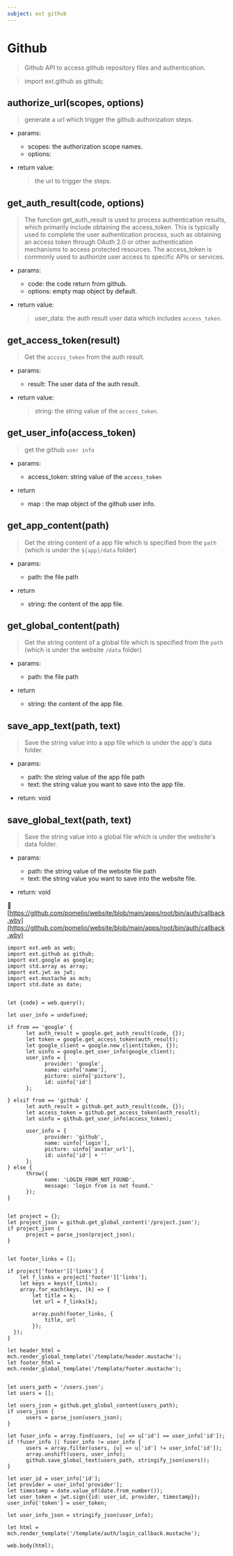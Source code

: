 ```yaml
---
subject: ext github
---
```


# Github
> Github API to access github repository files and authentication.


> import ext.github as github;

## authorize_url(scopes, options)
> generate a url which trigger the github authorization steps.

- params:
  - scopes: the authorization scope names.
  - options:


- return value:
  > the url to trigger the steps.



## get_auth_result(code, options)
> The function get_auth_result is used to process authentication results, which primarily include obtaining the access_token. This is typically used to complete the user authentication process, such as obtaining an access token through OAuth 2.0 or other authentication mechanisms to access protected resources. The access_token is commonly used to authorize user access to specific APIs or services.

- params:
  - code: the code return from github.
  - options: empty map object by default.

- return value:
  > user_data: the auth result user data which includes `access_token`.


## get_access_token(result)
> Get the `accsss_token` from the auth result.

- params:
  - result: The user data of the auth result.

- return value:
  > string: the string value of the `access_token`.

## get_user_info(access_token)
> get the github `user info`

- params:
  - access_token: string value of the `access_token`

- return
  - map : the map object of the github user info.

## get_app_content(path)
> Get the string content of a app file which is specified from the `path` (which is under the `${app}/data` folder)

- params:
  - path: the file path

- return
  - string: the content of the app file.

## get_global_content(path)
> Get the string content of a global file which is specified from the `path` (which is under the website  `/data` folder)

- params:
  - path: the file path

- return
  - string: the content of the app file.


## save_app_text(path, text)
> Save the string value into a app file which is under the app's data folder.

- params:
  - path: the string value of the app file path
  - text: the string value you want to save into the app file.

- return:
  void

## save_global_text(path, text)
> Save the string value into a global file which is under the website's data folder.

- params:
  - path: the string value of the website file path
  - text: the string value you want to save into the website file.

- return:
  void

📄 [https://github.com/pomelio/website/blob/main/apps/root/bin/auth/callback.wby](https://github.com/pomelio/website/blob/main/apps/root/bin/auth/callback.wby) 

```
import ext.web as web;
import ext.github as github;
import ext.google as google;
import std.array as array;
import ext.jwt as jwt;
import ext.mustache as mch;
import std.date as date;


let {code} = web.query();

let user_info = undefined;

if from == 'google' {
      let auth_result = google.get_auth_result(code, {});
      let token = google.get_access_token(auth_result);
      let google_client = google.new_client(token, {});
      let uinfo = google.get_user_info(google_client);
      user_info = {
            provider: 'google',
            name: uinfo['name'],
            picture: uinfo['picture'],
            id: uinfo['id']
      };

} elsif from == 'github' {
      let auth_result = github.get_auth_result(code, {});
      let access_token = github.get_access_token(auth_result);
      let uinfo = github.get_user_info(access_token);
      
      user_info = {
            provider: 'github',
            name: uinfo['login'],
            picture: uinfo['avatar_url'],
            id: uinfo['id'] + ''
      };
} else {
      throw({
            name: 'LOGIN_FROM_NOT_FOUND',
            message: 'login from is not found.'
      });
}


let project = {};
let project_json = github.get_global_content('/project.json');
if project_json {
      project = parse_json(project_json);
}


let footer_links = [];

if project['footer']['links'] {
    let f_links = project['footer']['links'];
    let keys = keys(f_links);
    array.for_each(keys, |k| => {
        let title = k;
        let url = f_links[k];
       
        array.push(footer_links, {
            title, url
        });
  });
}

let header_html = mch.render_global_template('/template/header.mustache');
let footer_html = mch.render_global_template('/template/footer.mustache');


let users_path = '/users.json';
let users = [];

let users_json = github.get_global_content(users_path);
if users_json {
      users = parse_json(users_json);
}

let fuser_info = array.find(users, |u| => u['id'] == user_info['id']);
if !fuser_info || fuser_info != user_info {
      users = array.filter(users, |u| => u['id'] != user_info['id']);
      array.unshift(users, user_info);
      github.save_global_text(users_path, stringify_json(users));
}

let user_id = user_info['id'];
let provider = user_info['provider'];
let timestamp = date.value_of(date.from_number());
let user_token = jwt.sign({id: user_id, provider, timestamp});
user_info['token'] = user_token;

let user_info_json = stringify_json(user_info);

let html = mch.render_template('/template/auth/login_callback.mustache');

web.body(html);
```